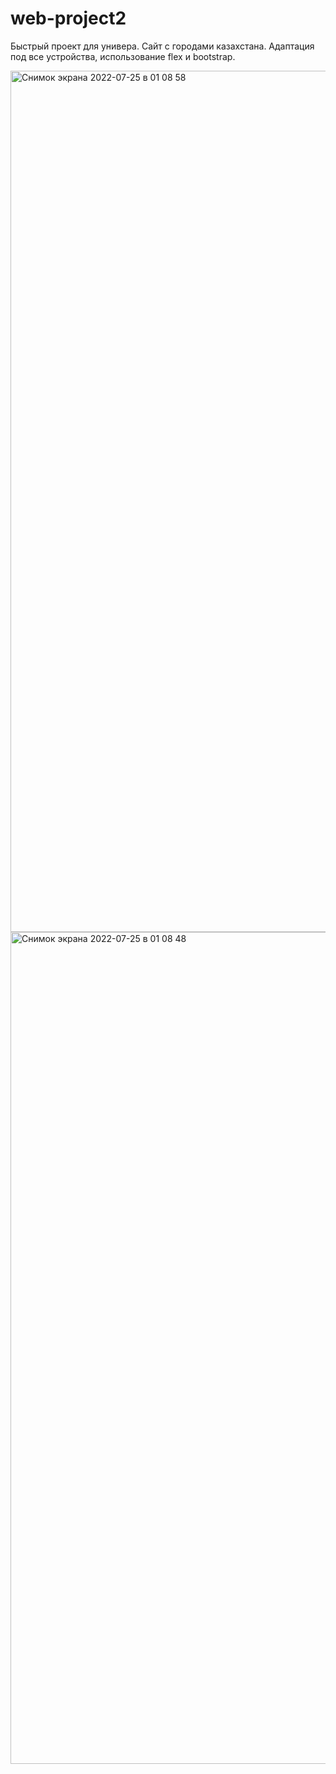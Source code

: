 # web-project2

Быстрый проект для универа. Сайт с городами казахстана. Адаптация под все устройства, использование flex и bootstrap.

<img width="1378" alt="Снимок экрана 2022-07-25 в 01 08 58" src="https://user-images.githubusercontent.com/91003424/180662236-9dd05ea9-377d-470c-8839-6f61d3fb50c7.png">

<img width="1331" alt="Снимок экрана 2022-07-25 в 01 08 48" src="https://user-images.githubusercontent.com/91003424/180662242-eef2f1c3-a649-48ae-8097-e9edf51b1101.png">
